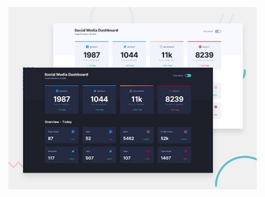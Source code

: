 ![Design preview for the Social media dashboard with theme switcher coding challenge](./design/desktop-preview.jpg)


